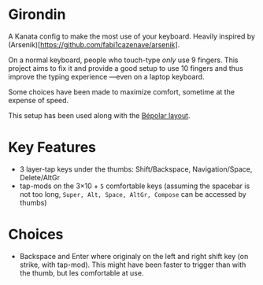 # Girondin
A Kanata config to make the most use of your keyboard. Heavily inspired by (Arsenik)[https://github.com/fabi1cazenave/arsenik]. 

On a normal keyboard, people who touch-type _only_ use 9 fingers. 
This project aims to fix it and provide a good setup to use 10 fingers and thus improve the typing experience —even on a laptop keyboard. 

Some choices have been made to maximize comfort, sometime at the expense of speed. 

This setup has been used along with the [Bépolar layout](https://github.com/Ced-C/Bepolar). 

# Key Features
- 3 layer-tap keys under the thumbs: Shift/Backspace, Navigation/Space, Delete/AltGr
- tap-mods on the 3×10 + `5` comfortable keys (assuming the spacebar is not too long, `Super, Alt, Space, AltGr, Compose` can be accessed by thumbs)
  
# Choices
- Backspace and Enter where originaly on the left and right shift key (on strike, with tap-mod). This might have been faster to trigger than with the thumb, but les comfortable at use. 